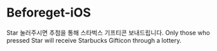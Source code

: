 # Beforeget-iOS
Star 눌러주시면 추첨을 통해 스타벅스 기프티콘 보내드립니다. Only those who pressed Star will receive Starbucks Gifticon through a lottery.

